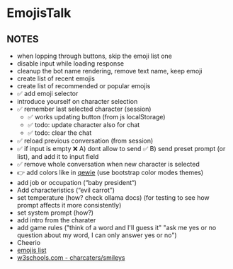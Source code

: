 # EmojisTalk

## NOTES

- when lopping through buttons, skip the emoji list one
- disable input while loading response
- cleanup the bot name rendering, remove text name, keep emoji
- create list of recent emojis
- create list of recommended or popular emojis
- ✅ add emoji selector
- introduce yourself on character selection
- ✅ remember last selected character (session)
	- ✅ works updating button (from js localStorage)
	- ✅ todo: update character also for chat
	- ✅ todo: clear the chat
- ✅ reload previous conversation (from session)
- ✅ if input is empty ❌ A) dont allow to send ✅ B) send preset prompt (or list), and add it to input field
- ✅ remove whole conversation when new character is selected
- 👉 add colors like in [qewie](https://x.com/josephpalbanese/status/1841522918460620940?s=46) (use bootstrap color modes themes)
- add job or occupation (“baby president“)
- Add characteristics (“evil carrot”)
- set temperature (how? check ollama docs) (for testing to see how prompt affects it more consistently)
- set system prompt (how?)
- add intro from the charater
- add game rules ("think of a word and I'll guess it" "ask me yes or no question about my word, I can only answer yes or no")
- Cheerio
- [emojis list](https://gist.github.com/oliveratgithub/0bf11a9aff0d6da7b46f1490f86a71eb/)
- [w3schools.com - charcaters/smileys](https://www.w3schools.com/charsets/ref_emoji_smileys.asp)